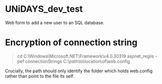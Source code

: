 # UNiDAYS_dev_test
Web form to add a new user to an SQL database.

# Encryption of connection string

> cd C:\Windows\Microsoft.NET\Framework\v4.0.30319
> aspnet_regiis -pef connectionStrings C:\path\to\location\of\web.config

Crucially, the path should only identify the folder which holds web.config rather than point to the file its self.
